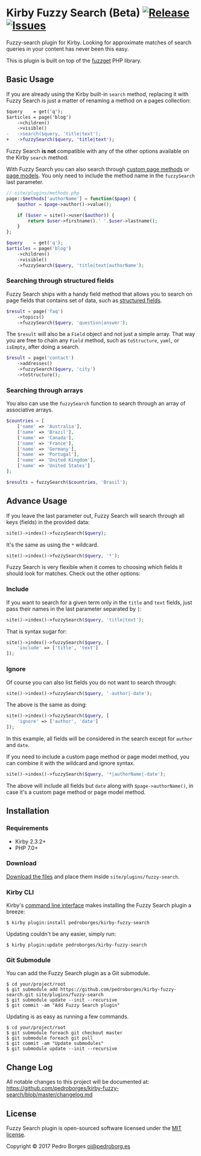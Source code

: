 # Kirby Fuzzy Search (Beta) [![Release](https://img.shields.io/github/release/pedroborges/kirby-fuzzy-search.svg)](https://github.com/pedroborges/kirby-fuzzy-search/releases) [![Issues](https://img.shields.io/github/issues/pedroborges/kirby-fuzzy-search.svg)](https://github.com/pedroborges/kirby-fuzzy-search/issues)

Fuzzy-search plugin for Kirby. Looking for approximate matches of search queries in your content has never been this easy.

This is plugin is built on top of the [fuzzget](https://github.com/kevinfiol/fuzzget) PHP library.

## Basic Usage
If you are already using the Kirby built-in `search` method, replacing it with Fuzzy Search is just a matter of renaming a method on a pages collection:

```diff
$query    = get('q');
$articles = page('blog')
    ->children()
    ->visible()
-   ->search($query, 'title|text');
+   ->fuzzySearch($query, 'title|text');
```

Fuzzy Search **is not** compatible with any of the other options available on the Kirby `search` method.

With Fuzzy Search you can also search through [custom page methods](https://getkirby.com/docs/developer-guide/objects/page) or [page models](https://getkirby.com/docs/developer-guide/advanced/models). You only need to include the method name in the `fuzzySearch` last parameter.

```php
// site/plugins/methods.php
page::$methods['authorName'] = function($page) {
    $author = $page->author()->value();

    if ($user = site()->user($author)) {
        return $user->firstname().' '.$user->lastname();
    }
};
```

```php
$query    = get('q');
$articles = page('blog')
    ->children()
    ->visible()
    ->fuzzySearch($query, 'title|text|authorName');
```

### Searching through structured fields
Fuzzy Search ships with a handy field method that allows you to search on page fields that contains set of data, such as [structured fields](https://getkirby.com/docs/cookbook/structured-field-content).

```php
$result = page('faq')
    ->topics()
    ->fuzzySearch($query, 'question|answer');
```

The `$result` will also be a `Field` object and not just a simple array. That way you are free to chain any `Field` method, such as `toStructure`, `yaml`, or `isEmpty`, after doing a search.

```php
$result = page('contact')
    ->addresses()
    ->fuzzySearch($query, 'city')
    ->toStructure();
```

### Searching through arrays
You also can use the `fuzzySearch` function to search through an array of associative arrays.

```php
$countries = [
    ['name' => 'Australia'],
    ['name' => 'Brazil'],
    ['name' => 'Canada'],
    ['name' => 'France'],
    ['name' => 'Germany'],
    ['name' => 'Portugal'],
    ['name' => 'United Kingdom'],
    ['name' => 'United States']
];

$results = fuzzySearch($countries, 'Brasil');
```

## Advance Usage
If you leave the last parameter out, Fuzzy Search will search through all keys (fields) in the provided data:

```php
site()->index()->fuzzySearch($query);
```

It's the same as using the `*` wildcard.

```php
site()->index()->fuzzySearch($query, '*');
```

Fuzzy Search is very flexible when it comes to choosing which fields it should look for matches. Check out the other options:

### Include
If you want to search for a given term only in the `title` and `text` fields, just pass their names in the last parameter separated by `|`:

```php
site()->index()->fuzzySearch($query, 'title|text');
```

That is syntax sugar for:

```php
site()->index()->fuzzySearch($query, [
    'include' => ['title', 'text']
]);
```

### Ignore
Of course you can also list fields you do not want to search through:

```php
site()->index()->fuzzySearch($query, '-author|-date');
```

The above is the same as doing:

```php
site()->index()->fuzzySearch($query, [
    'ignore' => ['author', 'date']
]);
```

In this example, all fields will be considered in the search except for `author` and `date`.

If you need to include a custom page method or page model method, you can combine it with the wildcard and ignore syntax.

```php
site()->index()->fuzzySearch($query, '*|authorName|-date');
```

The above will include all fields but `date` along with `$page->authorName()`, in case it's a custom page method or page model method.

## Installation

### Requirements
- Kirby 2.3.2+
- PHP 7.0+

### Download
[Download the files](https://github.com/pedroborges/kirby-fuzzy-search/archive/master.zip) and place them inside `site/plugins/fuzzy-search`.

### Kirby CLI
Kirby's [command line interface](https://github.com/getkirby/cli) makes installing the Fuzzy Search plugin a breeze:

    $ kirby plugin:install pedroborges/kirby-fuzzy-search

Updating couldn't be any easier, simply run:

    $ kirby plugin:update pedroborges/kirby-fuzzy-search

### Git Submodule
You can add the Fuzzy Search plugin as a Git submodule.

    $ cd your/project/root
    $ git submodule add https://github.com/pedroborges/kirby-fuzzy-search.git site/plugins/fuzzy-search
    $ git submodule update --init --recursive
    $ git commit -am "Add Fuzzy Search plugin"

Updating is as easy as running a few commands.

    $ cd your/project/root
    $ git submodule foreach git checkout master
    $ git submodule foreach git pull
    $ git commit -am "Update submodules"
    $ git submodule update --init --recursive

## Change Log
All notable changes to this project will be documented at: <https://github.com/pedroborges/kirby-fuzzy-search/blob/master/changelog.md>

## License
Fuzzy Search plugin is open-sourced software licensed under the [MIT license](http://www.opensource.org/licenses/mit-license.php).

Copyright © 2017 Pedro Borges <oi@pedroborg.es>
